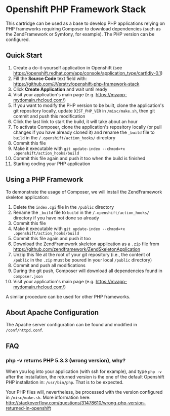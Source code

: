 # Openshift PHP Framework Stack

This cartridge can be used as a base to develop PHP applications relying on PHP frameworks requiring Composer to download dependencies (such as the ZendFramework or Symfony, for example).
The PHP version can be configured.

## Quick Start

1. Create a do-it-yourself application in Openshift (see https://openshift.redhat.com/app/console/application_type/cart!diy-0.1) 
2. Fill the **Source Code** text field with: https://github.com/JVerstry/openshift-php-framework-stack
3. Click **Create Application** and wait until ready
4. Visit your application's main page (e.g. https://myapp-mydomain.rhcloud.com/)
5. If you want to modify the PHP version to be built, clone the application's git repository locally, update `DIST_PHP_VER` in `/misc/make.sh`, then git commit and push this modification
6. Click the last link to start the build, it will take about an hour
7. To activate Composer, clone the application's repository locally (or pull changes if you have already cloned it) and rename the `_build` file to `build` in the `/.openshift/action_hooks/` directory 
9. Commit this file
10. Make it executable with `git update-index --chmod=+x .openshift/action_hooks/build`
11. Commit this file again and push it too when the build is finished
9. Starting coding your PHP application

## Using a PHP Framework

To demonstrate the usage of Composer, we will install the ZendFramework skeleton application:

1. Delete the `index.cgi` file in the `/public` directory
2. Rename the `_build` file to `build` in the `/.openshift/action_hooks/` directory if you have not done so already
3. Commit this file
4. Make it executable with `git update-index --chmod=+x .openshift/action_hooks/build`
5. Commit this file again and push it too
6. Download the ZendFramework skeleton application as a `.zip` file from https://github.com/zendframework/ZendSkeletonApplication
7. Unzip this file at the root of your git repository (i.e., the content of `/public` in the `.zip` must be poured in your local `/public` directory)
8. Commit and push all modifications
9. During the git push, Composer will download all dependencies found in `composer.json`
10. Visit your application's main page (e.g. https://myapp-mydomain.rhcloud.com/)

A similar procedure can be used for other PHP frameworks. 

## About Apache Configuration

The Apache server configuration can be found and modified in `/conf/httpd.conf`.

## FAQ

### php -v returns PHP 5.3.3 (wrong version), why?

When you log into your application (with ssh for example), and type `php -v` after the installation, 
the returned version is the one of the default Openshift PHP installation in: `/usr/bin/php`. That
is to be expected.

Your PHP files will, nevertheless, be processed with the version configured in
`/misc/make.sh`. More information here: http://stackoverflow.com/questions/31478610/wrong-php-version-returned-in-openshift



